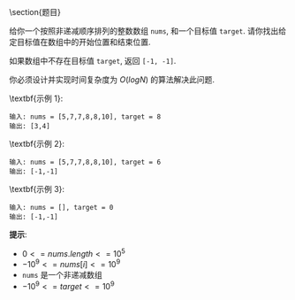 \section{题目}

给你一个按照非递减顺序排列的整数数组 `nums`, 和一个目标值 `target`. 请你找出给定目标值在数组中的开始位置和结束位置. 

如果数组中不存在目标值 `target`, 返回 `[-1, -1]`. 

你必须设计并实现时间复杂度为 $O(logN)$ 的算法解决此问题. 

\textbf{示例 1}: 

```
输入: nums = [5,7,7,8,8,10], target = 8
输出: [3,4]
```

\textbf{示例 2}: 

```
输入: nums = [5,7,7,8,8,10], target = 6
输出: [-1,-1]
```

\textbf{示例 3}: 

```
输入: nums = [], target = 0
输出: [-1,-1]
```

**提示**: 

- $0 <= nums.length <= 10^5$
- $-10^9 <= nums[i] <= 10^9$
- `nums` 是一个非递减数组
- $-10^9 <= target <= 10^9$